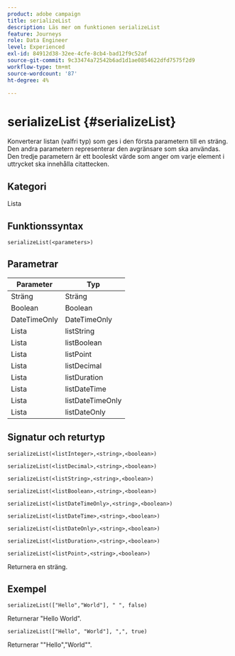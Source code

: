 ```yaml
---
product: adobe campaign
title: serializeList
description: Läs mer om funktionen serializeList
feature: Journeys
role: Data Engineer
level: Experienced
exl-id: 84912d38-32ee-4cfe-8cb4-bad12f9c52af
source-git-commit: 9c33474a72542b6ad1d1ae0854622dfd7575f2d9
workflow-type: tm+mt
source-wordcount: '87'
ht-degree: 4%

---
```


# serializeList {#serializeList}

Konverterar listan (valfri typ) som ges i den första parametern till en sträng. Den andra parametern representerar den avgränsare som ska användas. Den tredje parametern är ett booleskt värde som anger om varje element i uttrycket ska innehålla citattecken.

## Kategori

Lista

## Funktionssyntax

`serializeList(<parameters>)`

## Parametrar

| Parameter | Typ |
|-----------|------------------|
| Sträng | Sträng |
| Boolean | Boolean |
| DateTimeOnly | DateTimeOnly |
| Lista | listString |
| Lista | listBoolean |
| Lista | listPoint |
| Lista | listDecimal |
| Lista | listDuration |
| Lista | listDateTime |
| Lista | listDateTimeOnly |
| Lista | listDateOnly |

## Signatur och returtyp

`serializeList(<listInteger>,<string>,<boolean>)`

`serializeList(<listDecimal>,<string>,<boolean>)`

`serializeList(<listString>,<string>,<boolean>)`

`serializeList(<listBoolean>,<string>,<boolean>)`

`serializeList(<listDateTimeOnly>,<string>,<boolean>)`

`serializeList(<listDateTime>,<string>,<boolean>)`

`serializeList(<listDateOnly>,<string>,<boolean>)`

`serializeList(<listDuration>,<string>,<boolean>)`

`serializeList(<listPoint>,<string>,<boolean>)`

Returnera en sträng.

## Exempel

`serializeList(["Hello","World"], " ", false)`

Returnerar &quot;Hello World&quot;.

`serializeList(["Hello", "World"], ",", true)`

Returnerar &quot;&quot;Hello&quot;,&quot;World&quot;&quot;.
